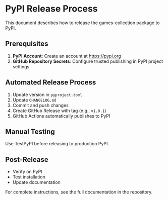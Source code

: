 # PyPI Release Process

This document describes how to release the games-collection package to PyPI.

## Prerequisites

1. **PyPI Account**: Create an account at https://pypi.org
2. **GitHub Repository Secrets**: Configure trusted publishing in PyPI project settings

## Automated Release Process

1. Update version in `pyproject.toml`
2. Update `CHANGELOG.md`
3. Commit and push changes
4. Create GitHub Release with tag (e.g., `v1.0.1`)
5. GitHub Actions automatically publishes to PyPI

## Manual Testing

Use TestPyPI before releasing to production PyPI.

## Post-Release

- Verify on PyPI
- Test installation
- Update documentation

For complete instructions, see the full documentation in the repository.
